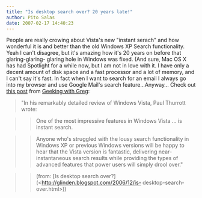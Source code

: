 ```yaml
---
title: "Is desktop search over? 20 years late!"
author: Pito Salas
date: 2007-02-17 14:40:23
---
```



People are really crowing about Vista's new "instant serach" and how wonderful
it is and better than the old Windows XP Search functionality. Yeah I can't
disagree, but it's amazing how it's 20 years on before that glaring-glaring-
glaring hole in Windows was fixed. (And sure, Mac OS X has had Spotlight for a
while now, but I am not in love with it. I have only a decent amount of disk
space and a fast processor and a lot of memory, and I can't say it's fast. In
fact when I want to search for an email I always go into my browser and use
Google Mail's search feature…Anyway… Check out [this
post](<http://glinden.blogspot.com/2006/12/is-desktop-search-over.html>) from
[Geeking with Greg](<http://glinden.blogspot.com/index.html>):

> "In his remarkably detailed review of Windows Vista, Paul Thurrott wrote:
>

>> One of the most impressive features in Windows Vista … is instant search.

>>

>> Anyone who's struggled with the lousy search functionality in Windows XP or
previous Windows versions will be happy to hear that the Vista version is
fantastic, delivering near-instantaneous search results while providing the
types of advanced features that power users will simply drool over."

>>

>> (from: [Is desktop search over?](<http://glinden.blogspot.com/2006/12/is-
desktop-search-over.html>))


